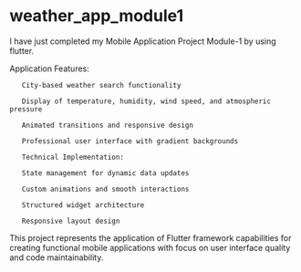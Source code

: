 # weather_app_module1

I have just completed my Mobile Application Project Module-1 by using flutter.

Application Features:

       City-based weather search functionality

       Display of temperature, humidity, wind speed, and atmospheric pressure

       Animated transitions and responsive design

       Professional user interface with gradient backgrounds

       Technical Implementation:

       State management for dynamic data updates

       Custom animations and smooth interactions

       Structured widget architecture

       Responsive layout design

This project represents the application of Flutter framework capabilities for creating functional mobile applications with focus on user interface quality and code maintainability.
